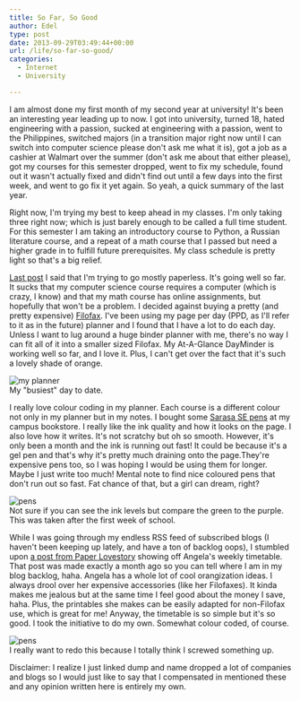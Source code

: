 ```yaml
---
title: So Far, So Good
author: Edel
type: post
date: 2013-09-29T03:49:44+00:00
url: /life/so-far-so-good/
categories:
  - Internet
  - University

---
```

I am almost done my first month of my second year at university! It's been an interesting year leading up to now. I got into university, turned 18, hated engineering with a passion, sucked at engineering with a passion, went to the Philippines, switched majors (in a transition major right now until I can switch into computer science please don't ask me what it is), got a job as a cashier at Walmart over the summer (don't ask me about that either please), got my courses for this semester dropped, went to fix my schedule, found out it wasn't actually fixed and didn't find out until a few days into the first week, and went to go fix it yet again. So yeah, a quick summary of the last year.

Right now, I'm trying my best to keep ahead in my classes. I'm only taking three right now; which is just barely enough to be called a full time student. For this semester I am taking an introductory course to Python, a Russian literature course, and a repeat of a math course that I passed but need a higher grade in to fulfill future prerequisites. My class schedule is pretty light so that's a big relief.

[Last post][1] I said that I'm trying to go mostly paperless. It's going well so far. It sucks that my computer science course requires a computer (which is crazy, I know) and that my math course has online assignments, but hopefully that won't be a problem. I decided against buying a pretty (and pretty expensive) [Filofax][2]. I've been using my page per day (PPD, as I'll refer to it as in the future) planner and I found that I have a lot to do each day. Unless I want to lug around a huge binder planner with me, there's no way I can fit all of it into a smaller sized Filofax. My At-A-Glance DayMinder is working well so far, and I love it. Plus, I can't get over the fact that it's such a lovely shade of orange.

<div class="aligncenter">
  <div class="picture">
    <img src="http://e.bubblepopstar.net/blog/images/planner.png" alt="my planner" /><br />My "busiest" day to date.
  </div>
</div>

I really love colour coding in my planner. Each course is a different colour not only in my planner but in my notes. I bought some [Sarasa SE pens][3] at my campus bookstore. I really like the ink quality and how it looks on the page. I also love how it writes. It's not scratchy but oh so smooth. However, it's only been a month and the ink is running out fast! It could be because it's a gel pen and that's why it's pretty much draining onto the page.They're expensive pens too, so I was hoping I would be using them for longer. Maybe I just write too much! Mental note to find nice coloured pens that don't run out so fast. Fat chance of that, but a girl can dream, right?

<div class="aligncenter">
  <div class="picture">
    <img src="http://e.bubblepopstar.net/blog/images/pens.png" alt="pens" /><br />Not sure if you can see the ink levels but compare the green to the purple. This was taken after the first week of school.
  </div>
</div>

While I was going through my endless RSS feed of subscribed blogs (I haven't been keeping up lately, and have a ton of backlog oops), I stumbled upon [a post from Paper Lovestory][4] showing off Angela's weekly timetable. That post was made exactly a month ago so you can tell where I am in my blog backlog, haha. Angela has a whole lot of cool orangization ideas. I always drool over her expensive accessories (like her Filofaxes). It kinda makes me jealous but at the same time I feel good about the money I save, haha. Plus, the printables she makes can be easily adapted for non-Filofax use, which is great for me! Anyway, the timetable is so simple but it's so good. I took the initiative to do my own. Somewhat colour coded, of course. 

<div class="aligncenter">
  <div class="picture">
    <img src="http://e.bubblepopstar.net/blog/images/weekly-schedule.png" alt="pens" /><br />I really want to redo this because I totally think I screwed something up.
  </div>
</div>

Disclaimer: I realize I just linked dump and name dropped a lot of companies and blogs so I would just like to say that I compensated in mentioned these and any opinion written here is entirely my own.




 [1]: /im-bad-for-the-environment-
 [2]: http://filofaxusa.com
 [3]: http://zebrapen.com/products/pen/sarasa-se?c=28
 [4]: http://www.paperlovestory.com/2013/08/preparing-for-university-creating.html